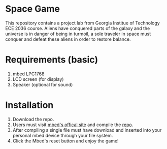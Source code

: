 # Space Game
This repository contains a project lab from Georgia Institue of Technology ECE 2036 course. Aliens have conquered parts of the galaxy and the universe is in danger of being in turmoil, a sole traveler in space must conquer and defeat these aliens in order to restore balance.

# Requirements (basic)
1. mbed LPC1768
2. LCD screen (for display)
3. Speaker (optional for sound)

# Installation
1. Download the repo.
2. Users must visit [mbed's offical site](https://os.mbed.com/mbed-os/) and compile the [repo](https://github.com/aaymecho/SpaceGame/archive/refs/heads/main.zip).
3. After compiling a single file must have download and inserted into your personal mbed device through your file system.
4. Click the Mbed's reset button and enjoy the game!

